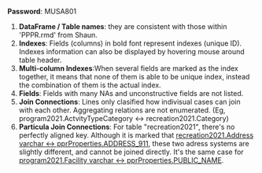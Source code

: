 [Database Relationship Diagrams]: https://dbdiagram.io/d/61ef4adb7cf3fc0e7c601287

**Password**: MUSA801



1. **DataFrame / Table names**: they are consistent with those within 'PPPR.rmd' from Shaun.
2. **Indexes**: Fields (columns) in bold font represent indexes (unique ID). Indexes information can also be displayed by hovering mouse around table header. 
3. **Multi-column Indexes**:When several fields are marked as the index together, it means that none of them is able to be unique index, instead the combination of them is the actual index.
4. **Fields**: Fields with many NAs and unconstructive fields are not listed.
5. **Join Connections**: Lines only clasified how indivisual cases can join with each other. Aggregating relations are not enumerated. (Eg, program2021.ActvityTypeCategory <-> recreation2021.Category)
6. **Particula Join Connections**: For table "recreation2021", there's no perfectly aligned key. Although it is marked that <u>recreation2021.Address varchar  <->  pprProperties.ADDRESS_911</u>, these two adress systems are slightly different, and cannot be joined directly. It's the same case for <u>program2021.Facility varchar  <->  pprProperties.PUBLIC_NAME</u>.